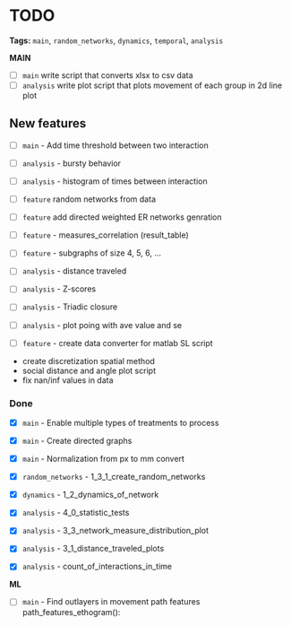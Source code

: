 # TODO

**Tags:** `main`, `random_networks`, `dynamics`, `temporal`, `analysis`


**MAIN**

- [ ] `main` write script that converts xlsx to csv data
- [ ] `analysis` write plot script that plots movement of each group in 2d line plot

## New features

- [ ] `main` - Add time threshold between two interaction
- [ ] `analysis` - bursty behavior
- [ ] `analysis` - histogram of times between interaction

- [ ] `feature` random networks from data
- [ ] `feature` add directed weighted ER networks genration
- [ ] `feature` - measures_correlation (result_table)
- [ ] `feature` - subgraphs of size 4, 5, 6, ...

- [ ] `analysis` - distance traveled
- [ ] `analysis` - Z-scores
- [ ] `analysis` - Triadic closure
- [ ] `analysis` - plot poing with ave value and se


- [ ] `feature` - create data converter for matlab SL script
- create discretization spatial method
- social distance and angle plot script
- fix nan/inf values in data

### Done

- [x] `main` - Enable multiple types of treatments to process 
- [x] `main` - Create directed graphs
- [x] `main` - Normalization from px to mm convert 

- [x] `random_networks` -  1_3_1_create_random_networks

- [x] `dynamics` - 1_2_dynamics_of_network

- [x] `analysis` - 4_0_statistic_tests
- [x] `analysis` - 3_3_network_measure_distribution_plot
- [x] `analysis` - 3_1_distance_traveled_plots
- [x] `analysis` - count_of_interactions_in_time

**ML**
- [ ] `main` - Find outlayers in movement
path features 
path_features_ethogram():
